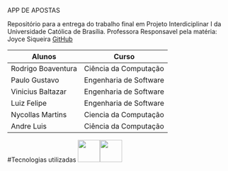 APP DE APOSTAS 

Repositório para a entrega do trabalho final em Projeto Interdiciplinar I da Universidade Católica de Brasília.
Professora Responsavel pela matéria: Joyce Siqueira  [GitHub](https://github.com/joycitta-siqueira)

| Alunos | Curso |
| --- | --- |
| Rodrigo Boaventura | Ciência da Computação |
| Paulo Gustavo | Engenharia de Software |
| Vinicius Baltazar | Engenharia de Software |
| Luiz Felipe | Engenharia de Software | 
| Nycollas Martins| Ciencia da Computação|
| Andre Luis| Ciência da Computação |
#Tecnologias utilizadas
<img src="https://cdn.jsdelivr.net/gh/devicons/devicon/icons/c/c-original.svg" width="50" height="50"/><img src="https://cdn.jsdelivr.net/gh/devicons/devicon/icons/html5/html5-plain-wordmark.svg" width="50" height="50"/>
